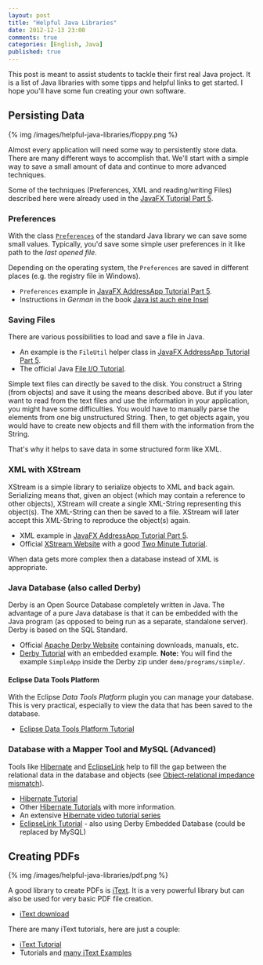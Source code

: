 ```yaml
---
layout: post
title: "Helpful Java Libraries"
date: 2012-12-13 23:00
comments: true
categories: [English, Java]
published: true
---
```


This post is meant to assist students to tackle their first real Java project. It is a list of Java libraries with some tipps and helpful links to get started. I hope you'll have some fun creating your own software.

## Persisting Data ##
{% img /images/helpful-java-libraries/floppy.png %}

Almost every application will need some way to persistently store data. There are many different ways to accomplish that. We'll start with a simple way to save a small amount of data and continue to more advanced techniques. 

<!-- more -->

Some of the techniques (Preferences, XML and reading/writing Files) described here were already used in the [JavaFX Tutorial Part 5](/blog/2012/11/27/javafx-tutorial-addressapp-5). 

### Preferences ###
With the class [`Preferences`](http://docs.oracle.com/javase/7/docs/api/index.html?java/util/prefs/Preferences.html) of the standard Java library we can save some small values. Typically, you'd save some simple user preferences in it like path to the *last opened file*. 

Depending on the operating system, the `Preferences` are saved in different places (e.g. the registry file in Windows).

* `Preferences` example in [JavaFX AddressApp Tutorial Part 5](/blog/2012/11/27/javafx-tutorial-addressapp-5).
* Instructions in *German* in the book [Java ist auch eine Insel](http://openbook.galileocomputing.de/javainsel/javainsel_11_009.html#dodtp29221705-11a7-4fe0-8f23-bfb46d58ff59)


### Saving Files ###
There are various possibilities to load and save a file in Java.

* An example is the `FileUtil` helper class in [JavaFX AddressApp Tutorial Part 5](/blog/2012/11/27/javafx-tutorial-addressapp-5).
* The official Java [File I/O Tutorial](http://docs.oracle.com/javase/tutorial/essential/io/fileio.html).

Simple text files can directly be saved to the disk. You construct a String (from objects) and save it using the means described above. But if you later want to read from the text files and use the information in your application, you might have some difficulties. You would have to manually parse the elements from one big unstructured String. Then, to get objects again, you would have to create new objects and fill them with the information from the String.

That's why it helps to save data in some structured form like XML.


### XML with XStream ###
XStream is a simple library to serialize objects to XML and back again. Serializing means that, given an object (which may contain a reference to other objects), XStream will create a single XML-String representing this object(s). The XML-String can then be saved to a file. XStream will later accept this XML-String to reproduce the object(s) again.

* XML example in [JavaFX AddressApp Tutorial Part 5](/blog/2012/11/27/javafx-tutorial-addressapp-5).
* Official [XStream Website](http://xstream.codehaus.org/) with a good [Two Minute Tutorial](http://xstream.codehaus.org/tutorial.html).

When data gets more complex then a database instead of XML is appropriate.


### Java Database (also called Derby) ###
Derby is an Open Source Database completely written in Java. The advantage of a pure Java database is that it can be embedded with the Java program (as opposed to being run as a separate, standalone server). Derby is based on the SQL Standard.

* Official [Apache Derby Website](http://db.apache.org/derby/) containing downloads, manuals, etc.
* [Derby Tutorial](http://db.apache.org/derby/papers/DerbyTut/embedded_intro.html) with an embedded example. **Note:** You will find the example `SimpleApp` inside the Derby zip under `demo/programs/simple/`.

#### Eclipse Data Tools Platform ####
With the Eclipse *Data Tools Platform* plugin you can manage your database. This is very practical, especially to view the data that has been saved to the database.

* [Eclipse Data Tools Platform Tutorial](http://www.vogella.de/articles/EclipseDataToolsPlatform/article.html)


### Database with a Mapper Tool and MySQL (Advanced) ###
Tools like [Hibernate](http://www.hibernate.org/) and [EclipseLink](http://www.eclipse.org/eclipselink/) help to fill the gap between the relational data in the database and objects (see [Object-relational impedance mismatch](http://de.wikipedia.org/wiki/Object-relational_impedance_mismatch)).

* [Hibernate Tutorial](http://www.javatips.net/blog/2011/12/hibernate-annotations-tutorial)
* Other [Hibernate Tutorials](http://www.roseindia.net/hibernate/hibernate4/index.shtml) with more information.
* An extensive [Hibernate video tutorial series](http://www.youtube.com/watch?v=Yv2xctJxE-w&list=PL4AFF701184976B25&index=1)
* [EclipseLink Tutorial](http://www.vogella.com/articles/JavaPersistenceAPI/article.html) - also using Derby Embedded Database (could be replaced by MySQL)



## Creating PDFs ##
{% img /images/helpful-java-libraries/pdf.png %}

A good library to create PDFs is [iText](http://itextpdf.com/). It is a very powerful library but can also be used for very basic PDF file creation.

* [iText download](http://sourceforge.net/projects/itext/)

There are many iText tutorials, here are just a couple:

* [iText Tutorial](http://www.vogella.com/articles/JavaPDF/article.html)
* Tutorials and [many iText Examples](http://www.roseindia.net/java/itext/index.shtml)




























